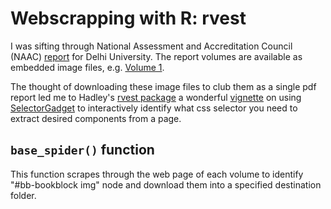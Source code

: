 # Webscrapping with R: rvest

I was sifting through National Assessment and Accreditation Council (NAAC) [report](http://naac.du.ac.in/) for Delhi University. The report volumes are available as embedded image files, e.g. [Volume 1](http://naac.du.ac.in/naacvol1.htm).

The thought of downloading these image files to club them as a single pdf report led me to Hadley's [rvest package](http://cran.r-project.org/web/packages/rvest/) a wonderful [vignette](http://cran.r-project.org/web/packages/rvest/vignettes/selectorgadget.html) on using [SelectorGadget](http://selectorgadget.com/) to interactively identify what css selector you need to extract desired components from a page.

## `base_spider()` function
This function scrapes through the web page of each volume to identify "#bb-bookblock img" node and download them into a specified destination folder.
